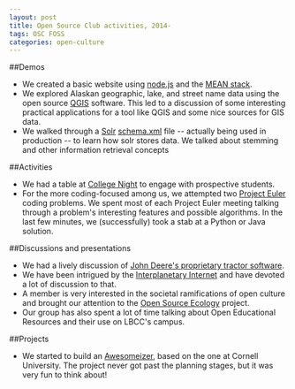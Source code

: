 ```yaml
---
layout: post
title: Open Source Club activities, 2014-
tags: OSC FOSS
categories: open-culture
---
```


##Demos

* We created a basic website using [node.js](https://nodejs.org/en/) and the [MEAN stack](http://meanjs.org/).
* We explored Alaskan geographic, lake, and street name data using the open source [QGIS](http://qgis.org/en/site/) software.  This led to a discussion of some interesting practical applications for a tool like QGIS and some nice sources for GIS data.
* We walked through a [Solr](https://lucene.apache.org/solr/) [schema.xml](https://wiki.apache.org/solr/SchemaXml) file -- actually being used in production -- to learn how solr stores data.  We talked about stemming and other information retrieval concepts

##Activities

* We had a table at [College Night](http://www.linnbenton.edu/college-night) to engage with prospective students.
* For the more coding-focused among us, we attempted two [Project Euler](https://projecteuler.net/) coding problems.  We spent most of each Project Euler meeting talking through a problem's interesting features and possible algorithms.  In the last few minutes, we (successfully) took a stab at a Python or Java solution.

##Discussions and presentations

* We had a lively discussion of [John Deere's proprietary tractor software](http://www.wired.com/2015/04/dmca-ownership-john-deere/).
* We have been intrigued by the [Interplanetary Internet](https://en.wikipedia.org/wiki/Interplanetary_Internet) and have devoted a lot of discussion to that.
* A member is very interested in the societal ramifications of open culture and brought our attention to the [Open Source Ecology](http://opensourceecology.org/) project.
* Our group has also spent a lot of time talking about Open Educational Resources and their use on LBCC's campus.

##Projects

* We started to build an [Awesomeizer](http://www.news.cornell.edu/essentials/2015/02/everything-awesome), based on the one at Cornell University.  The project never got past the planning stages, but it was very fun to think about!
